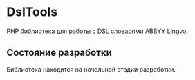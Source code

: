 DslTools
====

PHP библиотека для работы с DSL словарями ABBYY Lingvo.


Состояние разработки
--------------------
Библиотека находится на ночальной стадии разработки. 